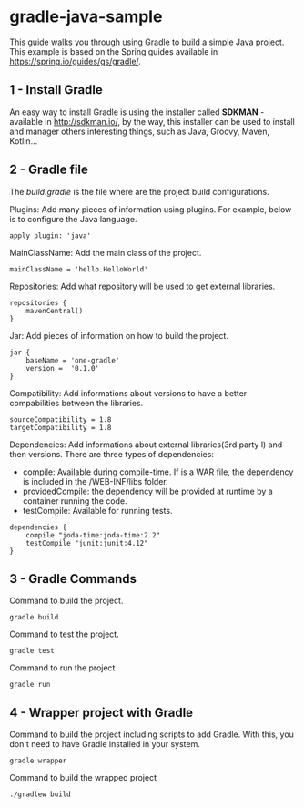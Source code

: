 # gradle-java-sample
This guide walks you through using Gradle to build a simple Java project. This example is based on the Spring guides available in https://spring.io/guides/gs/gradle/. 

## 1 - Install Gradle
An easy way to install Gradle is using the installer called **SDKMAN** - available in http://sdkman.io/, by the way, this installer can be used to install and manager others interesting things, such as Java, Groovy, Maven, Kotlin... 

## 2 - Gradle file
The _build.gradle_ is the file where are the project build configurations.

Plugins: Add many pieces of information using plugins. For example, below is to configure the Java language.
```
apply plugin: 'java'  
```
MainClassName: Add the main class of the project.
```
mainClassName = 'hello.HelloWorld'
```
Repositories: Add what repository will be used to get external libraries. 

```
repositories {
    mavenCentral()
}
```
Jar: Add pieces of information on how to build the project.
```
jar {
    baseName = 'one-gradle'
    version =  '0.1.0'
}
```
Compatibility: Add informations about versions to have a better compabilities between the libraries.
```
sourceCompatibility = 1.8
targetCompatibility = 1.8
```
Dependencies: Add informations about external libraries(3rd party l) and then versions.
There are three types of dependencies:
* compile: Available during compile-time. If is a WAR file, the dependency is included in the /WEB-INF/libs folder.
* providedCompile: the dependency will be provided at runtime by a container running the code.
* testCompile: Available for running tests.

```
dependencies {
    compile "joda-time:joda-time:2.2"
    testCompile "junit:junit:4.12"
}
```

## 3 - Gradle Commands
Command to build the project.
```
gradle build
```
Command to test the project. 
```
gradle test
```
Command to run the project
```
gradle run
```
## 4 - Wrapper project with Gradle
Command to build the project including scripts to add Gradle. With this, you don't need to have Gradle installed in your system.
```
gradle wrapper
```
Command to build the wrapped project 
```
./gradlew build
```